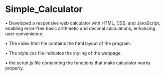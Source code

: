 # Simple_Calculator

▪	Developed a responsive web calculator with HTML, CSS, and JavaScript, enabling error-free basic arithmetic and decimal calculations, enhancing user convenience.

▪ The index.html file contains the html layout of the program.

▪ The style.css file indicates the styling of the webpage.

▪ the script.js file containting the functions that make calculator works properly.

